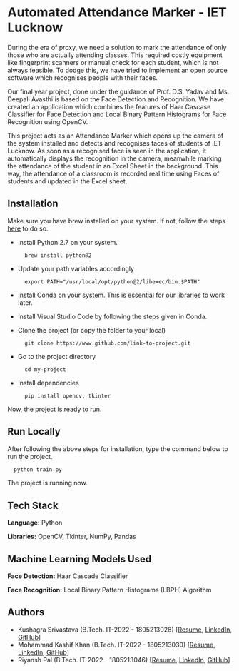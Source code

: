 
# Automated Attendance Marker - IET Lucknow

During the era of proxy, we need a solution to mark the attendance of only those who 
are actually attending classes. This required costly equipment like fingerprint scanners or 
manual check for each student, which is not always feasible. To dodge this, we have tried to
implement an open source software which recognises people with their faces.

Our final year project, done under the guidance of Prof. D.S. Yadav and 
Ms. Deepali Avasthi is based on the Face Detection and Recognition. 
We have created an application which combines the features of Haar Cascase Classifier
for Face Detection and Local Binary Pattern Histograms for Face Recognition using OpenCV.

This project acts as an Attendance Marker which opens up the camera of the system installed 
and detects and recognises faces of students of IET Lucknow. As soon as a recognised 
face is seen in the application, it automatically displays the recognition in the camera,
meanwhile marking the attendance of the student in an Excel Sheet in the 
background. This way, the attendance of a classroom is recorded real time using Faces of students 
and updated in the Excel sheet. 


## Installation

Make sure you have brew installed on your system. If not, follow the steps [here](https://brew.sh) to do so.

- Install Python 2.7 on your system.

    ```
      brew install python@2
    ```

- Update your path variables accordingly

    ```
      export PATH="/usr/local/opt/python@2/libexec/bin:$PATH"
    ```

- Install Conda on your system. This is essential for our libraries to work later.

- Install Visual Studio Code by following the steps given in Conda.

- Clone the project (or copy the folder to your local)

    ``` 
      git clone https://www.github.com/link-to-project.git
    ```

- Go to the project directory

    ```
      cd my-project
    ```

- Install dependencies

    ```
      pip install opencv, tkinter
    ```

Now, the project is ready to run.

## Run Locally

After following the above steps for installation, type the command below to run the project.

  ```bash
    python train.py
  ```
  
The project is running now.


## Tech Stack

**Language:** Python

**Libraries:** OpenCV, Tkinter, NumPy, Pandas

## Machine Learning Models Used

**Face Detection:** Haar Cascade Classifier

**Face Recognition:** Local Binary Pattern Histograms (LBPH) Algorithm




## Authors

- Kushagra Srivastava (B.Tech. IT-2022 - 1805213028) [[Resume](https://bit.ly/kushagra-sde), [LinkedIn](https://www.linkedin.com/in/kushagrasri), [GitHub](https://Github.com/Kushagrasri)]
- Mohammad Kashif Khan (B.Tech. IT-2022 - 1805213030) [[Resume](https://bit.ly/kashif-sde), [LinkedIn](https://www.linkedin.com/in/mohammad-kashif-khan-0521a21b5/), [GitHub](https://Github.com/kashif007k18)]
- Riyansh Pal (B.Tech. IT-2022 - 1805213046) [[Resume](https://bit.ly/riyansh16_), [LinkedIn](https://www.linkedin.com/in/riyansh16), [GitHub](https://github.com/riyansh16)]
